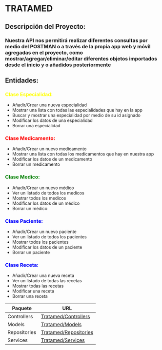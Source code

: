 # TRATAMED

## Descripción del Proyecto:
### Nuestra API nos permitirá realizar diferentes consultas por medio del POSTMAN o a través de la propia app web y móvil agregadas en el proyecto, como mostrar/agregar/eliminar/editar diferentes objetos importados desde el inicio y o añadidos posteriormente


## Entidades:
### <span style="color:yellow">Clase Especialidad:</span>

- Añadir/Crear una nueva especialidad
- Mostrar una lista con todas las especialidades que hay en la app
- Buscar y mostrar una especialidad por medio de su id asignado
- Modificar los datos de una especialidad
- Borrar una especialidad

### <span style="color:red">Clase Medicamento:</span>

- Añadir/Crear un nuevo medicamento
- Mostrar una lista con todas los medicamentos que hay en nuestra app
- Modificar los datos de un medicamento
- Borrar un medicamento

 ### <span style="color:green">Clase Medico:</span>

- Añadir/Crear un nuevo médico
- Ver un listado de todos los medicos
- Mostrar todos los medicos
- Modificar los datos de un médico
- Borrar un médico

 ### <span style="color:blue">Clase Paciente:</span>

- Añadir/Crear un nuevo paciente
- Ver un listado de todos los pacientes
- Mostrar todos los pacientes
- Modificar los datos de un paciente
- Borrar un paciente

 ### <span style="color:blue">Clase Receta:</span>

- Añadir/Crear una nueva receta
- Ver un listado de todas las recetas
- Mostrar todas las recetas
- Modificar una receta
- Borrar una receta


| Paquete | URL |
| ------ | ------ |
| Controllers | [Tratamed/Controllers](https://github.com/DanielFB95/ProyectoFinal/tree/main/API_REST/ProyectoFinal/src/main/java/com/salesianostriana/dam/ProyectoFinal/controllers) |
| Models | [Tratamed/Models](https://github.com/DanielFB95/ProyectoFinal/tree/main/API_REST/ProyectoFinal/src/main/java/com/salesianostriana/dam/ProyectoFinal/models) |
| Repositories | [Tratamed/Repositories](https://github.com/DanielFB95/ProyectoFinal/tree/main/API_REST/ProyectoFinal/src/main/java/com/salesianostriana/dam/ProyectoFinal/repositories) |
| Services | [Tratamed/Services](https://github.com/DanielFB95/ProyectoFinal/tree/main/API_REST/ProyectoFinal/src/main/java/com/salesianostriana/dam/ProyectoFinal/services) |



